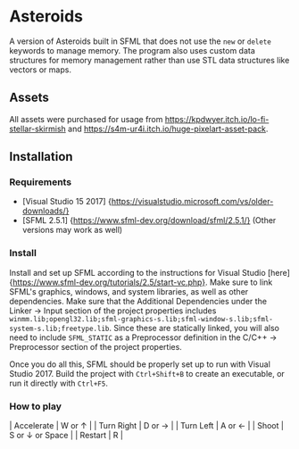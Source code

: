 # Asteroids
A version of Asteroids built in SFML that does not use the `new` or `delete` keywords to manage memory. The program also uses custom data structures for memory management rather than use STL data structures like vectors or maps.

## Assets
All assets were purchased for usage from https://kpdwyer.itch.io/lo-fi-stellar-skirmish and https://s4m-ur4i.itch.io/huge-pixelart-asset-pack.

## Installation

### Requirements

- [Visual Studio 15 2017] {https://visualstudio.microsoft.com/vs/older-downloads/}
- [SFML 2.5.1] {https://www.sfml-dev.org/download/sfml/2.5.1/} (Other versions may work as well)

### Install

Install and set up SFML according to the instructions for Visual Studio [here] {https://www.sfml-dev.org/tutorials/2.5/start-vc.php}. Make sure to link SFML's graphics, windows, and system libraries, as well as other dependencies. Make sure that the Additional Dependencies under the Linker -> Input section of the project properties includes `winmm.lib;opengl32.lib;sfml-graphics-s.lib;sfml-window-s.lib;sfml-system-s.lib;freetype.lib`. Since these are statically linked, you will also need to include `SFML_STATIC` as a Preprocessor definition in the C/C++ -> Preprocessor section of the project properties.

Once you do all this, SFML should be properly set up to run with Visual Studio 2017. Build the project with `Ctrl+Shift+B` to create an executable, or run it directly with `Ctrl+F5`. 

### How to play


| Accelerate | W or ↑ |
| Turn Right | D or → |
| Turn Left | A or ← |
| Shoot | S or ↓ or Space |
| Restart | R |
